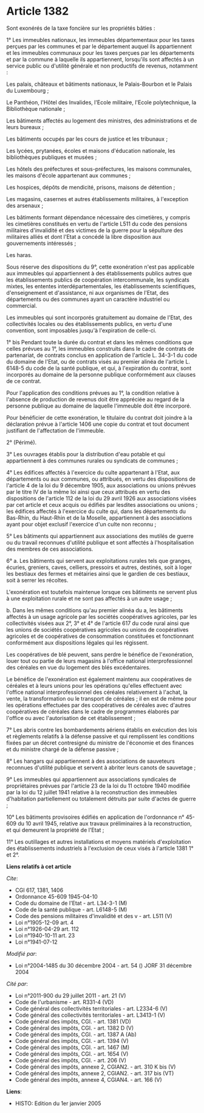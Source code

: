 # Article 1382

Sont exonérés de la taxe foncière sur les propriétés bâties :

1° Les immeubles nationaux, les immeubles départementaux pour les taxes perçues par les communes et par le département auquel
ils appartiennent et les immeubles communaux pour les taxes perçues par les départements et par la commune à laquelle ils
appartiennent, lorsqu'ils sont affectés à un service public ou d'utilité générale et non productifs de revenus, notamment :

Les palais, châteaux et bâtiments nationaux, le Palais-Bourbon et le Palais du Luxembourg ;

Le Panthéon, l'Hôtel des Invalides, l'Ecole militaire, l'Ecole polytechnique, la Bibliothèque nationale ;

Les bâtiments affectés au logement des ministres, des administrations et de leurs bureaux ;

Les bâtiments occupés par les cours de justice et les tribunaux ;

Les lycées, prytanées, écoles et maisons d'éducation nationale, les bibliothèques publiques et musées ;

Les hôtels des préfectures et sous-préfectures, les maisons communales, les maisons d'école appartenant aux communes ;

Les hospices, dépôts de mendicité, prisons, maisons de détention ;

Les magasins, casernes et autres établissements militaires, à l'exception des arsenaux ;

Les bâtiments formant dépendance nécessaire des cimetières, y compris les cimetières constitués en vertu de l'article L511 du
code des pensions militaires d'invalidité et des victimes de la guerre pour la sépulture des militaires alliés et dont l'Etat
a concédé la libre disposition aux gouvernements intéressés ;

Les haras.

Sous réserve des dispositions du 9°, cette exonération n'est pas applicable aux immeubles qui appartiennent à des
établissements publics autres que les établissements publics de coopération intercommunale, les syndicats mixtes, les
ententes interdépartementales, les établissements scientifiques, d'enseignement et d'assistance, ni aux organismes de l'Etat,
des départements ou des communes ayant un caractère industriel ou commercial.

Les immeubles qui sont incorporés gratuitement au domaine de l'Etat, des collectivités locales ou des établissements publics,
en vertu d'une convention, sont imposables jusqu'à l'expiration de celle-ci.

1° bis Pendant toute la durée du contrat et dans les mêmes conditions que celles prévues au 1°, les immeubles construits dans
le cadre de contrats de partenariat, de contrats conclus en application de l'article L. 34-3-1 du code du domaine de l'Etat,
ou de contrats visés au premier alinéa de l'article L. 6148-5 du code de la santé publique, et qui, à l'expiration du
contrat, sont incorporés au domaine de la personne publique conformément aux clauses de ce contrat.

Pour l'application des conditions prévues au 1°, la condition relative à l'absence de production de revenus doit être
appréciée au regard de la personne publique au domaine de laquelle l'immeuble doit être incorporé.

Pour bénéficier de cette exonération, le titulaire du contrat doit joindre à la déclaration prévue à l'article 1406 une copie
du contrat et tout document justifiant de l'affectation de l'immeuble.

2° (Périmé).

3° Les ouvrages établis pour la distribution d'eau potable et qui appartiennent à des communes rurales ou syndicats de
communes ;

4° Les édifices affectés à l'exercice du culte appartenant à l'Etat, aux départements ou aux communes, ou attribués, en vertu
des dispositions de l'article 4 de la loi du 9 décembre 1905, aux associations ou unions prévues par le titre IV de la même
loi ainsi que ceux attribués en vertu des dispositions de l'article 112 de la loi du 29 avril 1926 aux associations visées
par cet article et ceux acquis ou édifiés par lesdites associations ou unions ; les édifices affectés à l'exercice du culte
qui, dans les départements du Bas-Rhin, du Haut-Rhin et de la Moselle, appartiennent à des associations ayant pour objet
exclusif l'exercice d'un culte non reconnu ;

5° Les bâtiments qui appartiennent aux associations des mutilés de guerre ou du travail reconnues d'utilité publique et sont
affectés à l'hospitalisation des membres de ces associations.

6° a. Les bâtiments qui servent aux exploitations rurales tels que granges, écuries, greniers, caves, celliers, pressoirs et
autres, destinés, soit à loger les bestiaux des fermes et métairies ainsi que le gardien de ces bestiaux, soit à serrer les
récoltes.

L'exonération est toutefois maintenue lorsque ces bâtiments ne servent plus à une exploitation rurale et ne sont pas affectés
à un autre usage ;

b. Dans les mêmes conditions qu'au premier alinéa du a, les bâtiments affectés à un usage agricole par les sociétés
coopératives agricoles, par les collectivités visées aux 2°, 3° et 4° de l'article 617 du code rural ainsi que les unions de
sociétés coopératives agricoles ou unions de coopératives agricoles et de coopératives de consommation constituées et
fonctionnant conformément aux dispositions légales qui les régissent.

Les coopératives de blé peuvent, sans perdre le bénéfice de l'exonération, louer tout ou partie de leurs magasins à l'office
national interprofessionnel des céréales en vue du logement des blés excédentaires.

Le bénéfice de l'exonération est également maintenu aux coopératives de céréales et à leurs unions pour les opérations
qu'elles effectuent avec l'office national interprofessionnel des céréales relativement à l'achat, la vente, la
transformation ou le transport de céréales ; il en est de même pour les opérations effectuées par des coopératives de
céréales avec d'autres coopératives de céréales dans le cadre de programmes élaborés par l'office ou avec l'autorisation de
cet établissement ;

7° Les abris contre les bombardements aériens établis en exécution des lois et règlements relatifs à la défense passive et
qui remplissent les conditions fixées par un décret contresigné du ministre de l'économie et des finances et du ministre
chargé de la défense passive ;

8° Les hangars qui appartiennent à des associations de sauveteurs reconnues d'utilité publique et servent à abriter leurs
canots de sauvetage ;

9° Les immeubles qui appartiennent aux associations syndicales de propriétaires prévues par l'article 23 de la loi du 11
octobre 1940 modifiée par la loi du 12 juillet 1941 relative à la reconstruction des immeubles d'habitation partiellement ou
totalement détruits par suite d'actes de guerre ;

10° Les bâtiments provisoires édifiés en application de l'ordonnance n° 45-609 du 10 avril 1945, relative aux travaux
préliminaires à la reconstruction, et qui demeurent la propriété de l'Etat ;

11° Les outillages et autres installations et moyens matériels d'exploitation des établissements industriels à l'exclusion de
ceux visés à l'article 1381 1° et 2°.

**Liens relatifs à cet article**

_Cite_:

  - CGI 617, 1381, 1406
  - Ordonnance 45-609 1945-04-10
  - Code du domaine de l'Etat - art. L34-3-1 (M)
  - Code de la santé publique - art. L6148-5 (M)
  - Code des pensions militaires d'invalidité et des v - art. L511 (V)
  - Loi n°1905-12-09 art. 4
  - Loi n°1926-04-29 art. 112
  - Loi n°1940-10-11 art. 23
  - Loi n°1941-07-12

_Modifié par_:

  - Loi n°2004-1485 du 30 décembre 2004 - art. 54 () JORF 31 décembre 2004

_Cité par_:

  - Loi n°2011-900 du 29 juillet 2011 - art. 21 (V)
  - Code de l'urbanisme - art. R331-4 (VD)
  - Code général des collectivités territoriales - art. L2334-6 (V)
  - Code général des collectivités territoriales - art. L3413-1 (V)
  - Code général des impôts, CGI. - art. 1381 (VD)
  - Code général des impôts, CGI. - art. 1382 D (V)
  - Code général des impôts, CGI. - art. 1387 A (Ab)
  - Code général des impôts, CGI. - art. 1394 (V)
  - Code général des impôts, CGI. - art. 1467 (M)
  - Code général des impôts, CGI. - art. 1654 (V)
  - Code général des impôts, CGI. - art. 206 (V)
  - Code général des impôts, annexe 2, CGIAN2. - art. 310 K bis (V)
  - Code général des impôts, annexe 2, CGIAN2. - art. 317 bis (VT)
  - Code général des impôts, annexe 4, CGIAN4. - art. 166 (V)

**Liens**:

  - HISTO: Edition du 1er janvier 2005

